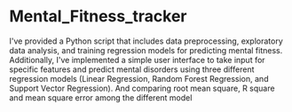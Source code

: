 # Mental_Fitness_tracker
I've provided a Python script that includes data preprocessing, exploratory data analysis, and training regression models for predicting mental fitness. Additionally, I've implemented a simple user interface to take input for specific features and predict mental disorders using three different regression models (Linear Regression, Random Forest Regression, and Support Vector Regression).
And comparing root mean square, R square and mean square error among the different model
